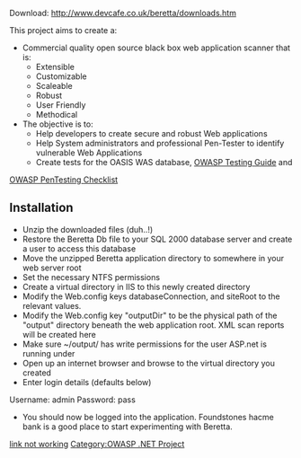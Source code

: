Download: <http://www.devcafe.co.uk/beretta/downloads.htm>

This project aims to create a:

  - Commercial quality open source black box web application scanner
    that is:
      - Extensible
      - Customizable
      - Scaleable
      - Robust
      - User Friendly
      - Methodical
  - The objective is to:
      - Help developers to create secure and robust Web applications
      - Help System administrators and professional Pen-Tester to
        identify vulnerable Web Applications
      - Create tests for the OASIS WAS database, [OWASP Testing
        Guide](http://prdownloads.sourceforge.net/owasp/OWASPTesting_PhaseOne.pdf?download)
        and

[OWASP PenTesting
Checklist](http://prdownloads.sourceforge.net/owasp/OWASPWebAppPenTestList1.1.pdf?download)

## Installation

  - Unzip the downloaded files (duh..\!)
  - Restore the Beretta Db file to your SQL 2000 database server and
    create a user to access this database
  - Move the unzipped Beretta application directory to somewhere in your
    web server root
  - Set the necessary NTFS permissions
  - Create a virtual directory in IIS to this newly created directory
  - Modify the Web.config keys databaseConnection, and siteRoot to the
    relevant values.
  - Modify the Web.config key "outputDir" to be the physical path of the
    "output" directory beneath the web application root. XML scan
    reports will be created here
  - Make sure \~/output/ has write permissions for the user ASP.net is
    running under
  - Open up an internet browser and browse to the virtual directory you
    created
  - Enter login details (defaults below)

Username: admin Password: pass

  - You should now be logged into the application. Foundstones hacme
    bank is a good place to start experimenting with Beretta.

[link not working](Category:FIXME "wikilink") [Category:OWASP .NET
Project](Category:OWASP_.NET_Project "wikilink")